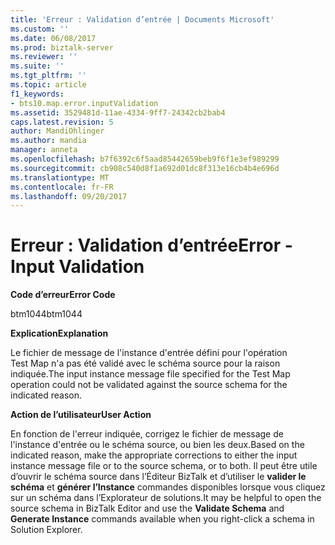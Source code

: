 ```yaml
---
title: 'Erreur : Validation d’entrée | Documents Microsoft'
ms.custom: ''
ms.date: 06/08/2017
ms.prod: biztalk-server
ms.reviewer: ''
ms.suite: ''
ms.tgt_pltfrm: ''
ms.topic: article
f1_keywords:
- bts10.map.error.inputValidation
ms.assetid: 3529481d-11ae-4334-9ff7-24342cb2bab4
caps.latest.revision: 5
author: MandiOhlinger
ms.author: mandia
manager: anneta
ms.openlocfilehash: b7f6392c6f5aad85442659beb9f6f1e3ef989299
ms.sourcegitcommit: cb908c540d8f1a692d01dc8f313e16cb4b4e696d
ms.translationtype: MT
ms.contentlocale: fr-FR
ms.lasthandoff: 09/20/2017
---
```

# <a name="error---input-validation"></a><span data-ttu-id="3b463-102">Erreur : Validation d’entrée</span><span class="sxs-lookup"><span data-stu-id="3b463-102">Error - Input Validation</span></span>
<span data-ttu-id="3b463-103">**Code d’erreur**</span><span class="sxs-lookup"><span data-stu-id="3b463-103">**Error Code**</span></span>  
  
 <span data-ttu-id="3b463-104">btm1044</span><span class="sxs-lookup"><span data-stu-id="3b463-104">btm1044</span></span>  
  
 <span data-ttu-id="3b463-105">**Explication**</span><span class="sxs-lookup"><span data-stu-id="3b463-105">**Explanation**</span></span>  
  
 <span data-ttu-id="3b463-106">Le fichier de message de l'instance d'entrée défini pour l'opération Test Map n'a pas été validé avec le schéma source pour la raison indiquée.</span><span class="sxs-lookup"><span data-stu-id="3b463-106">The input instance message file specified for the Test Map operation could not be validated against the source schema for the indicated reason.</span></span>  
  
 <span data-ttu-id="3b463-107">**Action de l’utilisateur**</span><span class="sxs-lookup"><span data-stu-id="3b463-107">**User Action**</span></span>  
  
 <span data-ttu-id="3b463-108">En fonction de l'erreur indiquée, corrigez le fichier de message de l'instance d'entrée ou le schéma source, ou bien les deux.</span><span class="sxs-lookup"><span data-stu-id="3b463-108">Based on the indicated reason, make the appropriate corrections to either the input instance message file or to the source schema, or to both.</span></span> <span data-ttu-id="3b463-109">Il peut être utile d’ouvrir le schéma source dans l’Éditeur BizTalk et d’utiliser le **valider le schéma** et **générer l’Instance** commandes disponibles lorsque vous cliquez sur un schéma dans l’Explorateur de solutions.</span><span class="sxs-lookup"><span data-stu-id="3b463-109">It may be helpful to open the source schema in BizTalk Editor and use the **Validate Schema** and **Generate Instance** commands available when you right-click a schema in Solution Explorer.</span></span>
